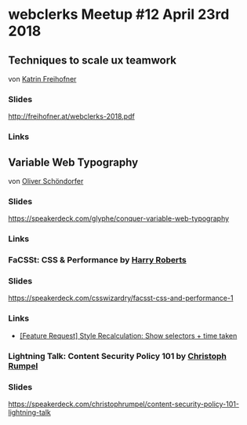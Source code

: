 # webclerks Meetup #12 April 23rd 2018

## Techniques to scale ux teamwork

von [Katrin Freihofner](https://twitter.com/Ka_TriN_F)

### Slides
<http://freihofner.at/webclerks-2018.pdf>

### Links


## Variable Web Typography

von [Oliver Schöndorfer](https://twitter.com/glyphe)

### Slides

<https://speakerdeck.com/glyphe/conquer-variable-web-typography>

### Links


### FaCSSt: CSS & Performance by [Harry Roberts](https://twitter.com/csswizardry)

### Slides

<https://speakerdeck.com/csswizardry/facsst-css-and-performance-1>

### Links

* [[Feature Request] Style Recalculation: Show selectors + time taken](https://groups.google.com/forum/#!topic/google-chrome-developer-tools/u5faSywBmFE)

### Lightning Talk: Content Security Policy 101 by [Christoph Rumpel](https://twitter.com/christophrumpel)

### Slides

<https://speakerdeck.com/christophrumpel/content-security-policy-101-lightning-talk>
